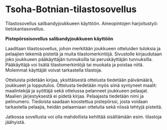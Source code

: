 # Tsoha-Botnian-tilastosovellus
Tilastosovellus salibandyjoukkueen käyttöön. Aineopintojen harjoitustyö: tietokantasovellus.

**Pistepörssisovellus salibandyjoukkueen käyttöön**

Laaditaan tilastosovellus, johon merkitään joukkueen otteluiden tuloksia ja pelaajien tekemiä pisteitä ja muita tilastomerkintöjä. Sivustolle kirjaudutaan joko joukkueen pääkäyttäjän tunnuksilla tai peruskäyttäjän tunnuksilla. Pääkäyttäjä voi lisätä tilastomerkintöjä tai muokata ja poistaa niitä. Molemmat käyttäjät voivat tarkastella tilastoja.

Otteluista pidetään kirjaa, yksittäisestä ottelusta tiedetään päivämäärä, joukkueet ja lopputulos. Ottelusta tiedetään myös siinä syntyneet maalit: maalintekijä ja syöttäjä sekä ottelussa pelanneet joukkueen pelaajat. Maalien järjestyksestä ei pidetä kirjaa. Pelaajasta tiedetään nimi ja pelinumero. Tiedoista saadaan koostettua pistepörssi, josta voidaan tarkastella pelaajia, heidän pelaamiaan otteluita sekä niissä tehtyjä pisteitä.

Jatkossa sovellusta voi olla mahdollista kehittää sisältämään esim. tilastoja jäähyistä.
